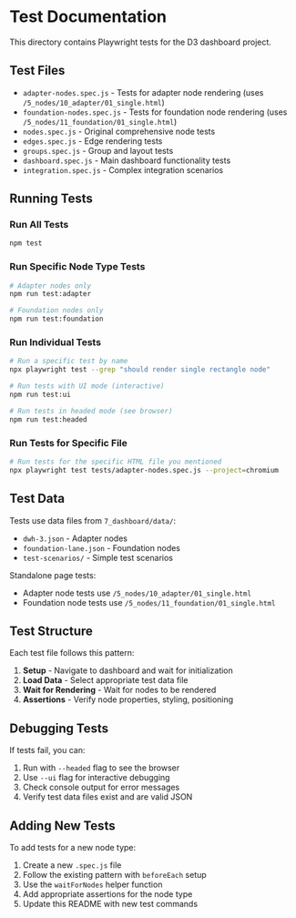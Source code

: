 # Test Documentation

This directory contains Playwright tests for the D3 dashboard project.

## Test Files

- `adapter-nodes.spec.js` - Tests for adapter node rendering (uses `/5_nodes/10_adapter/01_single.html`)
- `foundation-nodes.spec.js` - Tests for foundation node rendering (uses `/5_nodes/11_foundation/01_single.html`)
- `nodes.spec.js` - Original comprehensive node tests
- `edges.spec.js` - Edge rendering tests
- `groups.spec.js` - Group and layout tests
- `dashboard.spec.js` - Main dashboard functionality tests
- `integration.spec.js` - Complex integration scenarios

## Running Tests

### Run All Tests
```bash
npm test
```

### Run Specific Node Type Tests
```bash
# Adapter nodes only  
npm run test:adapter

# Foundation nodes only
npm run test:foundation
```

### Run Individual Tests
```bash
# Run a specific test by name
npx playwright test --grep "should render single rectangle node"

# Run tests with UI mode (interactive)
npm run test:ui

# Run tests in headed mode (see browser)
npm run test:headed
```

### Run Tests for Specific File
```bash
# Run tests for the specific HTML file you mentioned
npx playwright test tests/adapter-nodes.spec.js --project=chromium
```

## Test Data

Tests use data files from `7_dashboard/data/`:
- `dwh-3.json` - Adapter nodes  
- `foundation-lane.json` - Foundation nodes
- `test-scenarios/` - Simple test scenarios

Standalone page tests:
- Adapter node tests use `/5_nodes/10_adapter/01_single.html`
- Foundation node tests use `/5_nodes/11_foundation/01_single.html`

## Test Structure

Each test file follows this pattern:
1. **Setup** - Navigate to dashboard and wait for initialization
2. **Load Data** - Select appropriate test data file
3. **Wait for Rendering** - Wait for nodes to be rendered
4. **Assertions** - Verify node properties, styling, positioning

## Debugging Tests

If tests fail, you can:
1. Run with `--headed` flag to see the browser
2. Use `--ui` flag for interactive debugging
3. Check console output for error messages
4. Verify test data files exist and are valid JSON

## Adding New Tests

To add tests for a new node type:
1. Create a new `.spec.js` file
2. Follow the existing pattern with `beforeEach` setup
3. Use the `waitForNodes` helper function
4. Add appropriate assertions for the node type
5. Update this README with new test commands 